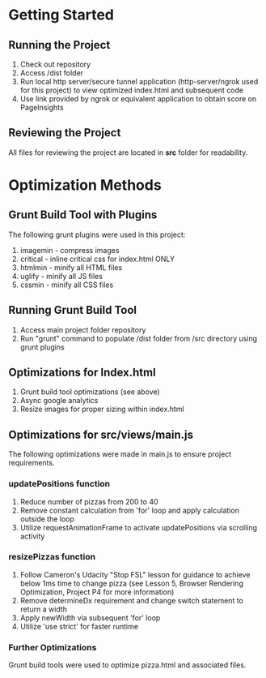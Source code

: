 # Getting Started

## Running the Project
1. Check out repository
2. Access /dist folder
3. Run local http server/secure tunnel application (http-server/ngrok used for this project) to view optimized index.html and subsequent code
4. Use link provided by ngrok or equivalent application to obtain score on PageInsights

## Reviewing the Project
All files for reviewing the project are located in **src** folder for readability.

# Optimization Methods

## Grunt Build Tool with Plugins

The following grunt plugins were used in this project:

1. imagemin - compress images
2. critical - inline critical css for index.html ONLY
3. htmlmin - minify all HTML files
4. uglify - minify all JS files
5. cssmin - minify all CSS files

## Running Grunt Build Tool
1. Access main project folder repository
2. Run "grunt" command to populate /dist folder from /src directory using grunt plugins

## Optimizations for Index.html
1. Grunt build tool optimizations (see above)
2. Async google analytics
3. Resize images for proper sizing within index.html

## Optimizations for src/views/main.js
The following optimizations were made in main.js to ensure project requirements.

### updatePositions function
1. Reduce number of pizzas from 200 to 40
2. Remove constant calculation from 'for' loop and apply calculation outside the loop
3. Utilize requestAnimationFrame to activate updatePositions via scrolling activity

### resizePizzas function

1. Follow Cameron's Udacity "Stop FSL" lesson for guidance to achieve below 1ms time to change pizza
(see Lesson 5, Browser Rendering Optimization, Project P4 for more information)
2. Remove determineDx requirement and change switch statement to return a width
3. Apply newWidth via subsequent 'for' loop
4. Utilize 'use strict' for faster runtime

### Further Optimizations

Grunt build tools were used to optimize pizza.html and associated files.
